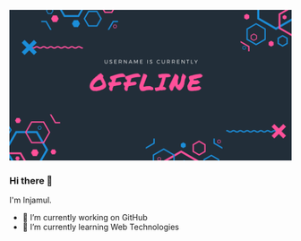 [![Banner linuxuserin](https://raw.githubusercontent.com/linuxuserin/linuxuserin/master/banner.png)](https://linuxuserin.github.io)

### Hi there 👋

I'm Injamul.

- 🔭 I’m currently working on GitHub
- 🌱 I’m currently learning Web Technologies

<!--
**linuxuserin/linuxuserin** is a ✨ _special_ ✨ repository because its `README.md` (this file) appears on your GitHub profile.

Here are some ideas to get you started:

- 🔭 I’m currently working on ...
- 🌱 I’m currently learning ...
- 👯 I’m looking to collaborate on ...
- 🤔 I’m looking for help with ...
- 💬 Ask me about ...
- 📫 How to reach me: ...
- 😄 Pronouns: ...
- ⚡ Fun fact: ...
-->

